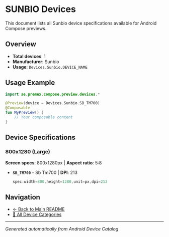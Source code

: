 # SUNBIO Devices

This document lists all Sunbio device specifications available for Android Compose previews.

## Overview

- **Total devices**: 1
- **Manufacturer**: Sunbio
- **Usage**: `Devices.Sunbio.DEVICE_NAME`

## Usage Example

```kotlin
import se.premex.compose.preview.devices.*

@Preview(device = Devices.Sunbio.SB_TM700)
@Composable
fun MyPreview() {
    // Your composable content
}
```

## Device Specifications

### 800x1280 (Large)

**Screen specs**: 800x1280px | **Aspect ratio**: 5:8

- **`SB_TM700`** - Sb Tm700 | **DPI**: 213
  ```kotlin
  spec:width=800,height=1280,unit=px,dpi=213
  ```

## Navigation

- [← Back to Main README](../../README.md)
- [📱 All Device Categories](../README.md)

---
*Generated automatically from Android Device Catalog*
